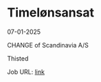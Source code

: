 # Timelønsansat
07-01-2025

CHANGE of Scandinavia A/S

Thisted

Job URL: [link](https://candidate.hr-manager.net/ApplicationInit.aspx?cid=1178&ProjectId=146406&DepartmentId=18982&MediaId=59)


